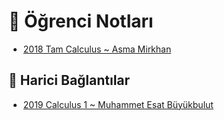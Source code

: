# 📕 Öğrenci Notları

<!--Index-->

- [2018 Tam Calculus ~ Asma Mirkhan](2018%20Tam%20Calculus%20~%20Asma%20Mirkhan.pdf)

<!--Index-->

## 🔗 Harici Bağlantılar

- [2019 Calculus 1 ~ Muhammet Esat Büyükbulut](http://muhammetesatbuyukbulut.com/category/dersler/calc-1/)
